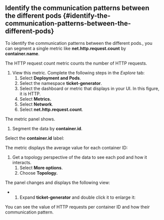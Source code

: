 ## Identify the communication patterns between the different pods {#identify-the-communication-patterns-between-the-different-pods}

To identify the communication patterns between the different pods., you can segment a single metric like **net.http.request.count** by **container.name**.

The HTTP request count metric counts the number of HTTP requests.

1.  View this metric. Complete the following steps in the _Explore_ tab:
    1.  Select **Deployment and Pods**.
    2.  Select the namespace **ticket-generator**.
    3.  Select the dashboard or metric that displays in your UI. In this figure, it is HTTP.
    4.  Select **Metrics.**
    5.  Select **Network**.
    6.  Select **net.http.request.count**.

The metric panel shows.

1.  Segment the data by **container.id**.

Select the **container.id** label:

The metric displays the average value for each container ID:

1.  Get a topology perspective of the data to see each pod and how it interacts.
    1.  Select **More options**.
    2.  Choose **Topology.**

The panel changes and displays the following view:

*   1.  Expand **ticket-generator** and double click it to enlarge it:

You can see the value of HTTP requests per container ID and how their communication pattern.